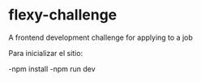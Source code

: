 # flexy-challenge
A frontend development challenge for applying to a job

Para inicializar el sitio:

-npm install
-npm run dev
